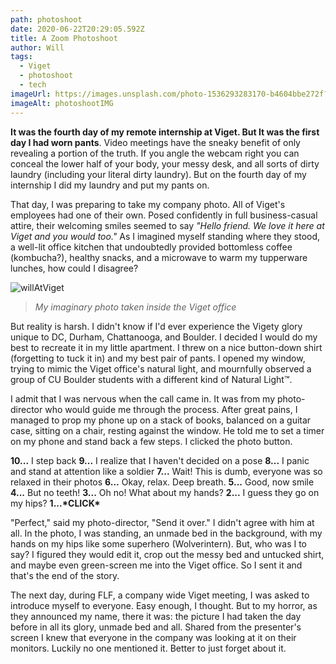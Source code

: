 ```yaml
---
path: photoshoot
date: 2020-06-22T20:29:05.592Z
title: A Zoom Photoshoot
author: Will
tags:
  - Viget
  - photoshoot
  - tech
imageUrl: https://images.unsplash.com/photo-1536293283170-b4604bbe272f?ixlib=rb-1.2.1&ixid=eyJhcHBfaWQiOjEyMDd9&auto=format&fit=crop&w=2250&q=80
imageAlt: photoshootIMG
---
```

**It was the fourth day of my remote internship at Viget. But It was the first day I had worn pants**. Video meetings have the sneaky benefit of only revealing a portion of the truth. If you angle the webcam right you can conceal the lower half of your body, your messy desk, and all sorts of dirty laundry (including your literal dirty laundry). But on the fourth day of my internship I did my laundry and put my pants on.
 
That day, I was preparing to take my company photo. All of Viget's employees had one of their own. Posed confidently in full business-casual attire, their welcoming smiles seemed to say *"Hello friend. We love it here at Viget and you would too."* As I imagined myself standing where they stood, a well-lit office kitchen that undoubtedly provided bottomless coffee (kombucha?), healthy snacks, and a microwave to warm my tupperware lunches, how could I disagree?
 
![willAtViget](https://i.imgur.com/YapkQZS.jpg)
>*My imaginary photo taken inside the Viget office*
 
But reality is harsh. I didn't know if I'd ever experience the Vigety glory unique to DC, Durham, Chattanooga, and Boulder. I decided I would do my best to recreate it in my little apartment. I threw on a nice button-down shirt (forgetting to tuck it in) and my best pair of pants. I opened my window, trying to mimic the Viget office's natural light, and mournfully observed a group of CU Boulder students with a different kind of Natural Light™.
 
I admit that I was nervous when the call came in. It was from my photo-director who would guide me through the process. After great pains, I managed to prop my phone up on a stack of books, balanced on a guitar case, sitting on a chair, resting against the window. He told me to set a timer on my phone and stand back a few steps. I clicked the photo button.
 
**10...** I step back **9...** I realize that I haven't decided on a pose **8...** I panic and stand at attention like a soldier **7...** Wait! This is dumb, everyone was so relaxed in their photos **6...** Okay, relax. Deep breath. **5...** Good, now smile **4...** But no teeth! **3...** Oh no! What about my hands? **2...** I guess they go on my hips? **1...\*CLICK\***
 
"Perfect," said my photo-director, "Send it over." I didn't agree with him at all. In the photo, I was standing, an unmade bed in the background, with my hands on my hips like some superhero (Wolverintern). But, who was I to say? I figured they would edit it, crop out the messy bed and untucked shirt, and maybe even green-screen me into the Viget office. So I sent it and that's the end of the story.
 
The next day, during FLF, a company wide Viget meeting, I was asked to introduce myself to everyone. Easy enough, I thought. But to my horror, as they announced my name, there it was: the picture I had taken the day before in all its glory, unmade bed and all. Shared from the presenter's screen I knew that everyone in the company was looking at it on their monitors. Luckily no one mentioned it. Better to just forget about it.

